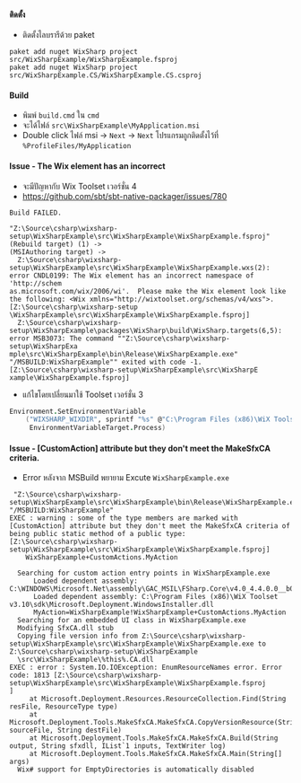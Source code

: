 #### ติดตั้ง

- ติดตั้งไลบรารีด้วย paket

```
paket add nuget WixSharp project src/WixSharpExample/WixSharpExample.fsproj
paket add nuget WixSharp project src/WixSharpExample.CS/WixSharpExample.CS.csproj
```

#### Build

- พิมพ์ `build.cmd` ใน `cmd`
- จะได้ไฟล์ `src\WixSharpExample\MyApplication.msi`
- Double click ไฟล์ msi -> `Next` -> `Next` โปรแกรมถูกติดตั้งไว้ที่ `%ProfileFiles/MyApplication`

#### Issue - The Wix element has an incorrect

- จะมีปัญหากับ Wix Toolset เวอร์ชั่น 4
- https://github.com/sbt/sbt-native-packager/issues/780

```
Build FAILED.

"Z:\Source\csharp\wixsharp-setup\WixSharpExample\src\WixSharpExample\WixSharpExample.fsproj" (Rebuild target) (1) ->
(MSIAuthoring target) ->
  Z:\Source\csharp\wixsharp-setup\WixSharpExample\src\WixSharpExample\WixSharpExample.wxs(2): error CNDL0199: The Wix element has an incorrect namespace of 'http://schem
as.microsoft.com/wix/2006/wi'.  Please make the Wix element look like the following: <Wix xmlns="http://wixtoolset.org/schemas/v4/wxs">. [Z:\Source\csharp\wixsharp-setup
\WixSharpExample\src\WixSharpExample\WixSharpExample.fsproj]
  Z:\Source\csharp\wixsharp-setup\WixSharpExample\packages\WixSharp\build\WixSharp.targets(6,5): error MSB3073: The command ""Z:\Source\csharp\wixsharp-setup\WixSharpExa
mple\src\WixSharpExample\bin\Release\WixSharpExample.exe" "/MSBUILD:WixSharpExample"" exited with code -1. [Z:\Source\csharp\wixsharp-setup\WixSharpExample\src\WixSharpE
xample\WixSharpExample.fsproj]
```

- แก้ไขโดยเปลี่ยนมาใช้ Toolset เวอร์ชั่น 3

```fsharp
Environment.SetEnvironmentVariable
    ("WIXSHARP_WIXDIR", sprintf "%s" @"C:\Program Files (x86)\WiX Toolset v3.10\bin",
     EnvironmentVariableTarget.Process)
```

#### Issue - [CustomAction] attribute but they don't meet the MakeSfxCA criteria.

- Error หลังจาก MSBuild พยายาม Excute `WixSharpExample.exe`

```
 "Z:\Source\csharp\wixsharp-setup\WixSharpExample\src\WixSharpExample\bin\Release\WixSharpExample.exe" "/MSBUILD:WixSharpExample"
EXEC : warning : some of the type members are marked with [CustomAction] attribute but they don't meet the MakeSfxCA criteria of being public static method of a public type: [Z:\Source\csharp\wixsharp-setup\WixSharpExample\src\WixSharpExample\WixSharpExample.fsproj]
    WixSharpExample+CustomActions.MyAction

  Searching for custom action entry points in WixSharpExample.exe
      Loaded dependent assembly: C:\WINDOWS\Microsoft.Net\assembly\GAC_MSIL\FSharp.Core\v4.0_4.4.0.0__b03f5f7f11d50a3a\FSharp.Core.dll
      Loaded dependent assembly: C:\Program Files (x86)\WiX Toolset v3.10\sdk\Microsoft.Deployment.WindowsInstaller.dll
      MyAction=WixSharpExample!WixSharpExample+CustomActions.MyAction
  Searching for an embedded UI class in WixSharpExample.exe
  Modifying SfxCA.dll stub
  Copying file version info from Z:\Source\csharp\wixsharp-setup\WixSharpExample\src\WixSharpExample\WixSharpExample.exe to Z:\Source\csharp\wixsharp-setup\WixSharpExample
  \src\WixSharpExample\%this%.CA.dll
EXEC : error : System.IO.IOException: EnumResourceNames error. Error code: 1813 [Z:\Source\csharp\wixsharp-setup\WixSharpExample\src\WixSharpExample\WixSharpExample.fsproj
]
     at Microsoft.Deployment.Resources.ResourceCollection.Find(String resFile, ResourceType type)
     at Microsoft.Deployment.Tools.MakeSfxCA.MakeSfxCA.CopyVersionResource(String sourceFile, String destFile)
     at Microsoft.Deployment.Tools.MakeSfxCA.MakeSfxCA.Build(String output, String sfxdll, IList`1 inputs, TextWriter log)
     at Microsoft.Deployment.Tools.MakeSfxCA.MakeSfxCA.Main(String[] args)
  Wix# support for EmptyDirectories is automatically disabled
```
